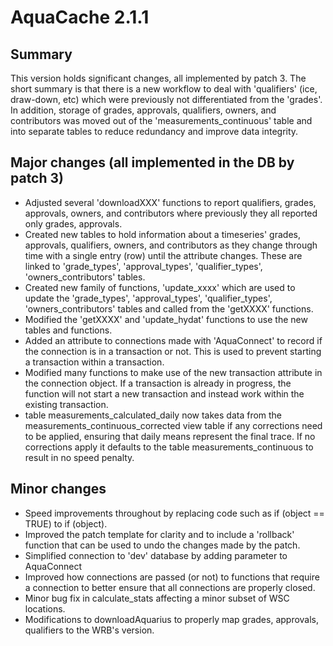 # AquaCache 2.1.1

## Summary

This version holds significant changes, all implemented by patch 3. The short summary is that there is a new workflow to deal with 'qualifiers' (ice, draw-down, etc) which were previously not differentiated from the 'grades'. In addition, storage of grades, approvals, qualifiers, owners, and contributors was moved out of the 'measurements_continuous' table and into separate tables to reduce redundancy and improve data integrity.

## Major changes (all implemented in the DB by patch 3)

-   Adjusted several 'downloadXXX' functions to report qualifiers, grades, approvals, owners, and contributors where previously they all reported only grades, approvals.
-   Created new tables to hold information about a timeseries' grades, approvals, qualifiers, owners, and contributors as they change through time with a single entry (row) until the attribute changes. These are linked to 'grade_types', 'approval_types', 'qualifier_types', 'owners_contributors' tables.
-   Created new family of functions, 'update_xxxx' which are used to update the 'grade_types', 'approval_types', 'qualifier_types', 'owners_contributors' tables and called from the 'getXXXX' functions.
-   Modified the 'getXXXX' and 'update_hydat' functions to use the new tables and functions.
-   Added an attribute to connections made with 'AquaConnect' to record if the connection is in a transaction or not. This is used to prevent starting a transaction within a transaction.
-   Modified many functions to make use of the new transaction attribute in the connection object. If a transaction is already in progress, the function will not start a new transaction and instead work within the existing transaction.
-   table measurements_calculated_daily now takes data from the measurements_continuous_corrected view table if any corrections need to be applied, ensuring that daily means represent the final trace. If no corrections apply it defaults to the table measurements_continuous to result in no speed penalty.

## Minor changes

-   Speed improvements throughout by replacing code such as if (object == TRUE) to if (object).
-   Improved the patch template for clarity and to include a 'rollback' function that can be used to undo the changes made by the patch.
-   Simplified connection to 'dev' database by adding parameter to AquaConnect
-   Improved how connections are passed (or not) to functions that require a connection to better ensure that all connections are properly closed.
-   Minor bug fix in calculate_stats affecting a minor subset of WSC locations.
-   Modifications to downloadAquarius to properly map grades, approvals, qualifiers to the WRB's version.
